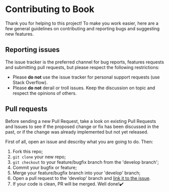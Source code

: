 # Contributing to Book
Thank you for helping to this project! To make you work easier, here are a
few general guidelines on contributing and reporting bugs and suggesting
new features.

## Reporting issues
The issue tracker is the preferred channel for bug reports, features requests
and submitting pull requests, but please respect the following restrictions:
* Please **do not** use the issue tracker for personal support requests (use
Stack Overflow).
* Please **do not** derail or troll issues. Keep the discussion on topic and
respect the opinions of others.

## Pull requests
Before sending a new Pull Request, take a look on existing Pull Requests and
Issues to see if the proposed change or fix has been discussed in the past,
or if the change was already implemented but not yet released.

First of all, open an issue and describy what you are going to do. Then:
1. Fork this repo;
2. `git clone` your new repo;
3. `git checkout` to your feature/bugfix branch from the 'develop branch';
4. Commit your bugfix or feature;
5. Merge your feature/bugfix branch into your 'develop' branch;
6. Open a pull request to the 'develop' branch and
[link it to the issue](https://docs.github.com/en/issues/tracking-your-work-with-issues/linking-a-pull-request-to-an-issue).
7. If your code is clean, PR will be merged. Well done!:heavy_check_mark:
